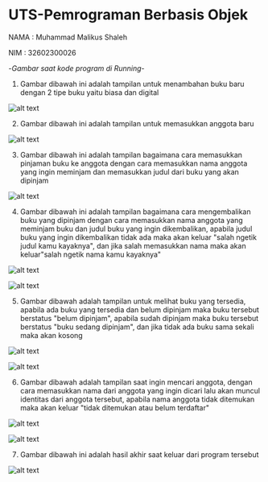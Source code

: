 # UTS-Pemrograman Berbasis Objek

NAMA : Muhammad Malikus Shaleh

NIM : 32602300026

-*Gambar saat kode program di Running*-

1. Gambar dibawah ini adalah tampilan untuk menambahan buku baru dengan 2 tipe buku yaitu biasa dan digital

![alt text](https://github.com/malikus-shaleh/UTS-Pemrograman-Berorientasi-Objek-dengan-OOP/blob/main/hasil%20running/1.jpg?raw=true)  

2. Gambar dibawah ini adalah tampilan untuk memasukkan anggota baru

![alt text](https://github.com/malikus-shaleh/UTS-Pemrograman-Berorientasi-Objek-dengan-OOP/blob/main/hasil%20running/2.jpg?raw=true)

3. Gambar dibawah ini adalah tampilan bagaimana cara memasukkan pinjaman buku ke anggota dengan cara memasukkan nama anggota yang ingin meminjam dan memasukkan judul dari buku yang akan dipinjam

![alt text](https://github.com/malikus-shaleh/UTS-Pemrograman-Berorientasi-Objek-dengan-OOP/blob/main/hasil%20running/3.jpg?raw=true)

4. Gambar dibawah ini adalah tampilan bagaimana cara mengembalikan buku yang dipinjam dengan cara memasukkan nama anggota yang meminjam buku dan judul buku yang ingin dikembalikan, apabila judul buku yang ingin dikembalikan tidak ada maka akan keluar "salah ngetik judul kamu kayaknya", dan jika salah memasukkan nama maka akan keluar"salah ngetik nama kamu kayaknya"

![alt text](https://github.com/malikus-shaleh/UTS-Pemrograman-Berorientasi-Objek-dengan-OOP/blob/main/hasil%20running/4a.jpg?raw=true)

![alt text](https://github.com/malikus-shaleh/UTS-Pemrograman-Berorientasi-Objek-dengan-OOP/blob/main/hasil%20running/4b.jpg?raw=true)

5. Gambar dibawah adalah tampilan untuk melihat buku yang tersedia, apabila ada buku yang tersedia dan belum dipinjam maka buku tersebut berstatus "belum dipinjam", apabila sudah dipinjam maka buku tersebut berstatus "buku sedang dipinjam", dan jika tidak ada buku sama sekali maka akan kosong

![alt text](https://github.com/malikus-shaleh/UTS-Pemrograman-Berorientasi-Objek-dengan-OOP/blob/main/hasil%20running/5a.jpg?raw=true)

![alt text](https://github.com/malikus-shaleh/UTS-Pemrograman-Berorientasi-Objek-dengan-OOP/blob/main/hasil%20running/5b.jpg?raw=true)

6. Gambar dibawah adalah tampilan saat ingin mencari anggota, dengan cara memasukkan nama dari anggota yang ingin dicari lalu akan muncul identitas dari anggota tersebut, apabila nama anggota tidak ditemukan maka akan keluar "tidak ditemukan atau belum terdaftar"

![alt text](https://github.com/malikus-shaleh/UTS-Pemrograman-Berorientasi-Objek-dengan-OOP/blob/main/hasil%20running/6a.jpg?raw=true)

![alt text](https://github.com/malikus-shaleh/UTS-Pemrograman-Berorientasi-Objek-dengan-OOP/blob/main/hasil%20running/6b.jpg?raw=true)

7. Gambar dibawah ini adalah hasil akhir saat keluar dari program tersebut

![alt text](https://github.com/malikus-shaleh/UTS-Pemrograman-Berorientasi-Objek-dengan-OOP/blob/main/hasil%20running/7.jpg?raw=true)







